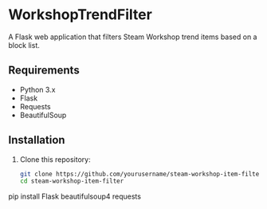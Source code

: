 # WorkshopTrendFilter

A Flask web application that filters Steam Workshop trend items based on a block list.

## Requirements

- Python 3.x
- Flask
- Requests
- BeautifulSoup

## Installation

1. Clone this repository:

   ```bash
   git clone https://github.com/yourusername/steam-workshop-item-filter.git
   cd steam-workshop-item-filter
pip install Flask beautifulsoup4 requests

